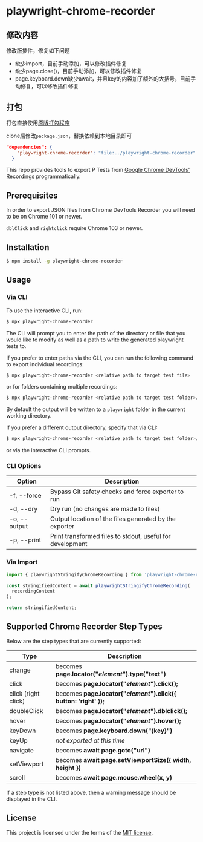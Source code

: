 # playwright-chrome-recorder

## 修改内容

修改版插件，修复如下问题

- 缺少import，目前手动添加，可以修改插件修复
- 缺少page.close()，目前手动添加，可以修改插件修复
- page.keyboard.down缺少await，并且key的内容加了额外的大括号，目前手动修复，可以修改插件修复

## 打包

打包直接使用[原版打包程序](https://github.com/AndrewUsher/playwright-recorder-extension)

clone后修改`package.json`，替换依赖到本地目录即可

```json
"dependencies": {
    "playwright-chrome-recorder": "file:../playwright-chrome-recorder"
  }
```

This repo provides tools to export P Tests from [Google Chrome DevTools' Recordings](https://goo.gle/devtools-recorder) programmatically.

## Prerequisites

In order to export JSON files from Chrome DevTools Recorder you will need to be on Chrome 101 or newer.

`dblClick` and `rightclick` require Chrome 103 or newer.

## Installation

```sh
$ npm install -g playwright-chrome-recorder
```

## Usage

### Via CLI

To use the interactive CLI, run:

```sh
$ npx playwright-chrome-recorder
```

The CLI will prompt you to enter the path of the directory or file that you would like to modify as well as a path to write the generated playwright tests to.

If you prefer to enter paths via the CLI, you can run the following command to export individual recordings:

```sh
$ npx playwright-chrome-recorder <relative path to target test file>
```

or for folders containing multiple recordings:

```sh
$ npx playwright-chrome-recorder <relative path to target test folder>/*.json
```

By default the output will be written to a `playwright` folder in the current working directory.

If you prefer a different output directory, specify that via CLI:

```sh
$ npx playwright-chrome-recorder <relative path to target test folder>/*.json --output=folder-name
```

or via the interactive CLI prompts.

### CLI Options

| Option       | Description                                               |
| ------------ | --------------------------------------------------------- |
| -f, --force  | Bypass Git safety checks and force exporter to run        |
| -d, --dry    | Dry run (no changes are made to files)                    |
| -o, --output | Output location of the files generated by the exporter    |
| -p, --print  | Print transformed files to stdout, useful for development |

### Via Import

```js
import { playwrightStringifyChromeRecording } from 'playwright-chrome-recorder';

const stringifiedContent = await playwrightStringifyChromeRecording(
  recordingContent
);

return stringifiedContent;
```

## Supported Chrome Recorder Step Types

Below are the step types that are currently supported:

| Type                | Description                                   |
| ------------------- | --------------------------------------------- |
| change              | becomes **page.locator("_element_").type("text")**  |
| click               | becomes **page.locator("_element_").click();**      |
| click (right click) | becomes **page.locator("_element_").click({ button: 'right' });** |
| doubleClick         | becomes **page.locator("_element_").dblclick();**   |
| hover               | becomes **page.locator("_element_").hover();**    |
| keyDown             | becomes **page.keyboard.down("{key}")**                  |
| keyUp               | _not exported at this time_                   |
| navigate            | becomes **await page.goto("url")**                   |
| setViewport         | becomes **await page.setViewportSize({ width, height })**        |
| scroll              | becomes **await page.mouse.wheel(x, y)** |


If a step type is not listed above, then a warning message should be displayed in the CLI.

## License

This project is licensed under the terms of the [MIT license](/LICENSE).
